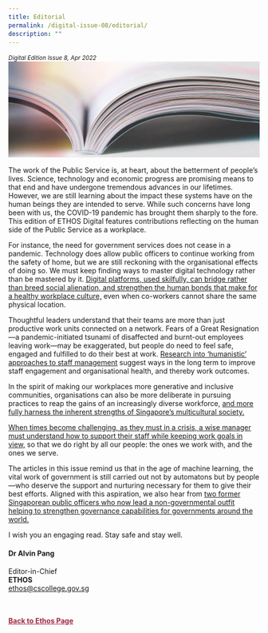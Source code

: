 ```yaml
---
title: Editorial
permalink: /digital-issue-08/editorial/
description: ""
---
```

<style>

.back a
{
	color: #9f2943;
	font-weight: bold;
}

#banner img
{
	width:100%;
}
	
.author
{
border-bottom: 1px solid black;
margin-top:40px;
padding-bottom:30px;
border-top: 1px solid black;	

}

.author p {
	font-size: 0.9em;
	line-height:24px !important;
	}	

.break
{
   border-top: 1px solid  black;
   border-bottom: 1px solid black;
	 padding:20px;
	text-align:center;
	margin-top:50px;
}
	
.break1
{
font-family: Georgia;
	font-size:20px;
	font-style: italic;
	font-weight: bold;
}

.boxheader {
	color: white !important;
	}	

.containerbox {
	background-color: #eceedb;
	border-radius: 10px;
	padding: 5%;
	margin-top: 5%;
	
	}	

li {
	font-size: 15px !important;
	
	}	

</style>

<em><small>Digital Edition Issue 8, Apr 2022</small></em>
<img src="/images/Landing_Banner_Images/knowledge_editorial_banner_01.jpg">


<p>The work of the Public Service is, at heart, about the betterment of people’s lives. Science, technology and economic progress are promising means to that end and have undergone tremendous advances in our lifetimes. However, we are still learning about the impact these systems have on the human beings they are intended to serve. While such concerns have long been with us, the COVID-19 pandemic has brought them sharply to the fore. This edition of ETHOS Digital features contributions reflecting on the human side of the Public Service as a workplace.</p>

<p>For instance, the need for government services does not cease in a pandemic. Technology does allow public officers to continue working from the safety of home, but we are still reckoning with the organisational effects of doing so. We must keep finding ways to master digital technology rather than be mastered by it. <a href="engaging-public-officers-in-a-hybrid-workplace.html">Digital platforms, used skilfully, can bridge rather than breed social alienation, and strengthen the human bonds that make for a healthy workplace culture,</a> even when co-workers cannot share the same physical location.</p>

<p>Thoughtful leaders understand that their teams are more than just productive work units connected on a network. Fears of a Great Resignation—a pandemic-initiated tsunami of disaffected and burnt-out employees leaving work—may be exaggerated, but people do need to feel safe, engaged and fulfilled to do their best at work. <a href="developing-a-more-humanistic-approach-to-organisational-health.html">Research into ‘humanistic’ approaches to staff management</a> suggest ways in the long term to improve staff engagement and organisational health, and thereby work outcomes.</p>

<p>In the spirit of making our workplaces more generative and inclusive communities, organisations can also be more deliberate in pursuing practices to reap the gains of an increasingly diverse workforce, <a href="making-the-most-of-diversity-through-inclusive-workplace-practices.html"> and more fully harness the inherent strengths of Singapore’s multicultural society.</a></p>

<a href="making-the-most-of-diversity-through-inclusive-workplace-practices.html">
</a>

<p><a href="making-the-most-of-diversity-through-inclusive-workplace-practices.html">When times become challenging, as they must in a crisis, </a><a href="how-managers-can-support-staff-mental-wellbeing-in-the-post-pandemic-workplace.html">a wise manager must understand how to support their staff while keeping work goals in view,</a> so that we do right by all our people: the ones we work with, and the ones we serve.</p>

<p>The articles in this issue remind us that in the age of machine learning, the vital work of government is still carried out not by automatons but by people—who deserve the support and nurturing necessary for them to give their best efforts. Aligned with this aspiration, we also hear from <a href="good-governance-is-built-on-capabilities-not-ideology.html">two former Singaporean public officers who now lead a non-governmental outfit helping to strengthen governance capabilities for governments around the world.</a></p>

<p>I wish you an engaging read. Stay safe and stay well.</p>

<h4>Dr Alvin Pang</h4>

<p>Editor-in-Chief
<br>
<strong>ETHOS</strong>
<br>
<a href="mailto:ethos@cscollege.gov.sg">ethos@cscollege.gov.sg</a></p>








<br>
<br>	
<div class="back">
<a href="/ethos/">Back to Ethos Page</a>	
</div>